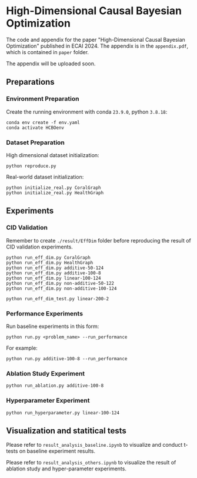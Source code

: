 # High-Dimensional Causal Bayesian Optimization

The code and appendix for the paper "High-Dimensional Causal Bayesian Optimization" published in ECAI 2024. The appendix is in the `appendix.pdf`, which is contained in `paper` folder.

The appendix will be uploaded soon.

## Preparations

### Environment Preparation

Create the running environment with conda `23.9.0`, python `3.8.18`:

```
conda env create -f env.yaml
conda activate HCBOenv
```

### Dataset Preparation

High dimensional dataset initialization:

```
python reproduce.py
```

Real-world dataset initialization:
```
python initialize_real.py CoralGraph
python initialize_real.py HealthGraph
```

## Experiments

### CID Validation

Remember to create `./result/EffDim` folder before reproducing the result of CID validation experiments.

```
python run_eff_dim.py CoralGraph
python run_eff_dim.py HealthGraph
python run_eff_dim.py additive-50-124
python run_eff_dim.py additive-100-8
python run_eff_dim.py linear-100-124
python run_eff_dim.py non-additive-50-122
python run_eff_dim.py non-additive-100-124
```

```
python run_eff_dim_test.py linear-200-2
```

### Performance Experiments

Run baseline experiments in this form:
```
python run.py <problem_name> --run_performance
```

For example:
```
python run.py additive-100-8 --run_performance
```


### Ablation Study Experiment
```
python run_ablation.py additive-100-8
```

### Hyperparameter Experiment

```
python run_hyperparameter.py linear-100-124
```

## Visualization and statitical tests

Please refer to `result_analysis_baseline.ipynb` to visualize and conduct t-tests on baseline experiment results.

Please refer to `result_analysis_others.ipynb` to visualize the result of ablation study and hyper-parameter experiments.


